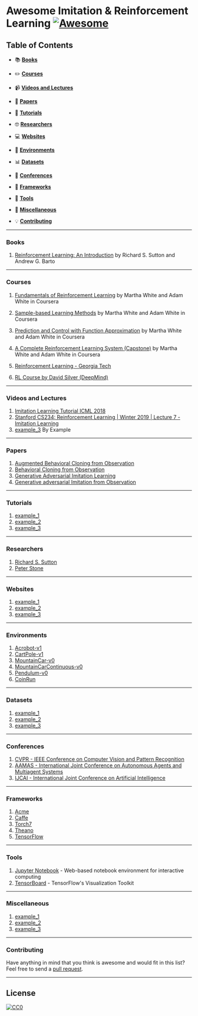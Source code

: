 # Awesome Imitation & Reinforcement Learning [![Awesome](https://cdn.rawgit.com/sindresorhus/awesome/d7305f38d29fed78fa85652e3a63e154dd8e8829/media/badge.svg)](https://github.com/sindresorhus/awesome)

## Table of Contents

* :books: **[Books](#books)**

* :pencil2: **[Courses](#courses)**  

* :video_camera: **[Videos and Lectures](#videos-and-lectures)**  

* :pencil: **[Papers](#papers)**  

* :blue_book: **[Tutorials](#tutorials)**  

* :nerd_face: **[Researchers](#researchers)**  

* :computer: **[Websites](#websites)**  

* :game_die: **[Environments](#environments)**

* :bar_chart: **[Datasets](#datasets)**

* :loudspeaker: **[Conferences](#Conferences)**

* :vertical_traffic_light: **[Frameworks](#frameworks)**  

* :toolbox: **[Tools](#tools)**  

* :satellite: **[Miscellaneous](#miscellaneous)**  

* :bulb: **[Contributing](#contributing)** 

---
### Books

1.  [Reinforcement Learning: An Introduction](http://incompleteideas.net/book/RLbook2020.pdf) by Richard S. Sutton and Andrew G. Barto

--- 
### Courses

1. [Fundamentals of Reinforcement Learning](https://www.coursera.org/learn/fundamentals-of-reinforcement-learning) by Martha White and Adam White in Coursera

2. [Sample-based Learning Methods](https://www.coursera.org/learn/sample-based-learning-methods?) by Martha White and Adam White in Coursera

3. [Prediction and Control with Function Approximation](https://www.coursera.org/learn/prediction-control-function-approximation?) by Martha White and Adam White in Coursera

4. [A Complete Reinforcement Learning System (Capstone)](https://www.coursera.org/learn/complete-reinforcement-learning-system?) by Martha White and Adam White in Coursera

5. [Reinforcement Learning - Georgia Tech](https://classroom.udacity.com/courses/ud600)

6. [RL Course by David Silver (DeepMind)](https://www.youtube.com/watch?v=2pWv7GOvuf0&list=PLqYmG7hTraZBiG_XpjnPrSNw-1XQaM_gB)

---
### Videos and Lectures

1.  [Imitation Learning Tutorial ICML 2018](https://youtu.be/WjFdD7PDGw0)
2.  [Stanford CS234: Reinforcement Learning | Winter 2019 | Lecture 7 - Imitation Learning](https://youtu.be/V7CY68zH6ps)
3.  [example_3](https://www.youtube.com/) By Example

---
### Papers

1.  [Augmented Behavioral Cloning from Observation](https://arxiv.org/abs/2004.13529)
2.  [Behavioral Cloning from Observation](https://arxiv.org/abs/1805.01954)
3.  [Generative Adversarial Imitation Learning](https://arxiv.org/abs/1606.03476)
4.  [Generative adversarial Imitation from Observation](https://arxiv.org/abs/1807.06158)

---
### Tutorials

1.  [example_1](http://example.pdf)
2.  [example_2](http://example.pdf)
3.  [example_3](http://example.pdf)

---
### Researchers

1. [Richard S. Sutton](http://incompleteideas.net/)
2. [Peter Stone](https://www.cs.utexas.edu/~pstone/)

---
### Websites

1. [example_1](http://example.com)
2. [example_2](http://example.com)
3. [example_3](http://example.com)

---
### Environments

1. [Acrobot-v1](https://gym.openai.com/envs/Acrobot-v1/)
2. [CartPole-v1](https://gym.openai.com/envs/CartPole-v1/)
3. [MountainCar-v0](https://gym.openai.com/envs/MountainCar-v0/)
4. [MountainCarContinuous-v0](https://gym.openai.com/envs/MountainCarContinuous-v0/)
5. [Pendulum-v0](https://gym.openai.com/envs/Pendulum-v0/)
6. [CoinRun](https://openai.com/blog/quantifying-generalization-in-reinforcement-learning/)

---
### Datasets

1. [example_1](http://example.com)
2. [example_2](http://example.com)
3. [example_3](http://example.com)

---
### Conferences

1. [CVPR - IEEE Conference on Computer Vision and Pattern Recognition](http://cvpr2018.thecvf.com)
2. [AAMAS - International Joint Conference on Autonomous Agents and Multiagent Systems](http://celweb.vuse.vanderbilt.edu/aamas18/)
3. [IJCAI - 	International Joint Conference on Artificial Intelligence](https://www.ijcai-18.org/)

---
### Frameworks

1.  [Acme](https://deepmind.com/research/publications/Acme)  
2.  [Caffe](http://caffe.berkeleyvision.org/)  
3.  [Torch7](http://torch.ch/)  
4.  [Theano](http://deeplearning.net/software/theano/)
5.  [TensorFlow](https://www.tensorflow.org/)

---
### Tools

1.  [Jupyter Notebook](http://jupyter.org) - Web-based notebook environment for interactive computing
2.  [TensorBoard](https://github.com/tensorflow/tensorboard) - TensorFlow's Visualization Toolkit

---
### Miscellaneous

1. [example_1](http://example.com)
2. [example_2](http://example.com)
3. [example_3](http://example.com)

-----
### Contributing
Have anything in mind that you think is awesome and would fit in this list? Feel free to send a [pull request](https://github.com/jrzmnt/Awesome-RL-IL/pulls).

-----
## License

[![CC0](http://i.creativecommons.org/p/zero/1.0/88x31.png)](http://creativecommons.org/publicdomain/zero/1.0/)
